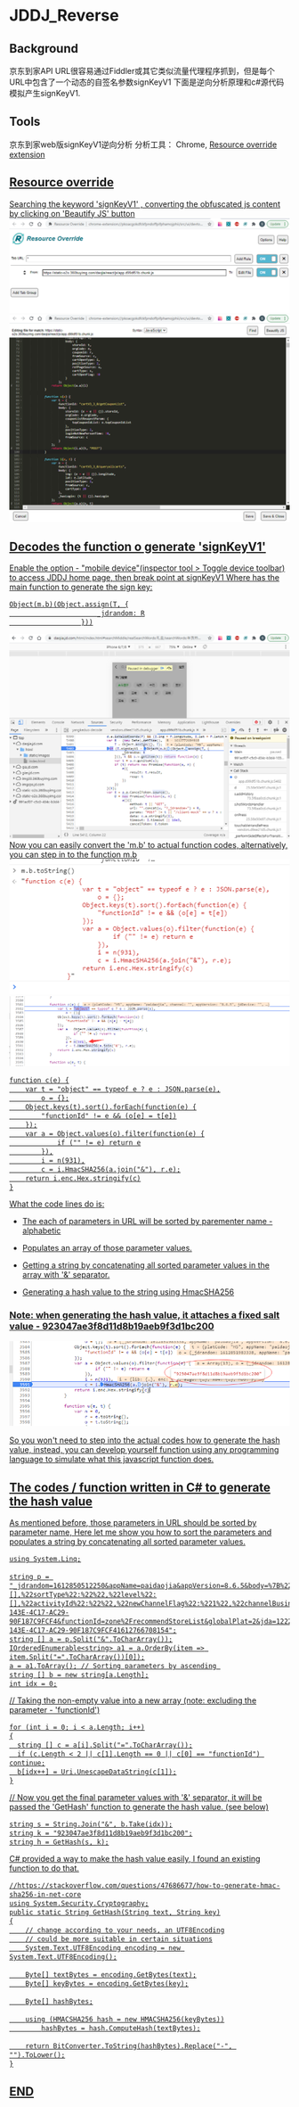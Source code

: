 # JDDJ_Reverse

## Background
京东到家API URL很容易通过Fiddler或其它类似流量代理程序抓到，但是每个URL中包含了一个动态的自签名参数signKeyV1
下面是逆向分析原理和c#源代码模拟产生signKeyV1.

## Tools
京东到家web版signKeyV1逆向分析
分析工具： Chrome, <a href="https://chrome.google.com/webstore/detail/resource-override/pkoacgokdfckfpndoffpifphamojphii">Resource override extension</href>

## Resource override
Searching the keyword 'signKeyV1' , converting the obfuscated js content  by clicking on 'Beautify JS' button
<img src="1.png" />
<img src="1.1.png" />

## Decodes the function o generate 'signKeyV1'
Enable the option - "mobile device"(inspector tool > Toggle device toolbar) to access JDDJ home page, then break point at signKeyV1 
Where has the main function to generate the sign key:
```
Object(m.b)(Object.assign(T, {
                      _jdrandom: R
                  }))
```
<img src="2.png" />
Now you can easily convert the 'm.b' to actual function codes, alternatively, you can step in to the function m.b 
<img src="2.1.png" />
<img src="2.2.png" />

```
function c(e) {
    var t = "object" == typeof e ? e : JSON.parse(e),
        o = {};
    Object.keys(t).sort().forEach(function(e) {
        "functionId" != e && (o[e] = t[e])
    });
    var a = Object.values(o).filter(function(e) {
            if ("" != e) return e
        }),
        i = n(931),
        c = i.HmacSHA256(a.join("&"), r.e);
    return i.enc.Hex.stringify(c)
}
```
What the code lines do is:

- The each of parameters in URL will be sorted by parementer name - alphabetic

- Populates an array of those parameter values.

- Getting a string by concatenating all sorted parameter values in the array with '&' separator.

- Generating a hash value to the string using HmacSHA256

### Note: when generating the hash value, it attaches a fixed salt value - 923047ae3f8d11d8b19aeb9f3d1bc200 
<img src="2.3.png" />

So you won't need to step into the actual codes how to generate the hash value, 
instead, you can develop yourself function using any programming language to simulate what this javascript function does.

## The codes / function written in C# to generate the hash value
As mentioned before, those parameters in URL should be sorted by parameter name, 
Here let me show you how to sort the parameters and populates a string by concatenating all sorted parameter values.
```
using System.Linq;

string p = "_jdrandom=1612850512250&appName=paidaojia&appVersion=8.6.5&body=%7B%22refPageSource%22:%22newChannelPage%22,%22city%22:%22%E5%AE%89%E9%98%B3%E5%B8%82%22,%22areaCode%22:468,%22longitude%22:114.35015,%22latitude%22:36.105495,%22coordType%22:%222%22,%22address%22:%22%22,%22channelId%22:%224053%22,%22currentPage%22:1,%22pageSize%22:10,%22rankType%22:0,%22lastStoreId%22:%22%22,%22filterTagIds%22:%22%22,%22slideStoreList%22:false,%22venderIndustryType%22:[],%22sortType%22:%22%22,%22level%22:[],%22activityId%22:%22%22,%22newChannelFlag%22:%221%22,%22channelBusiness%22:%2210%22,%22pageSource%22:%22channelStorePage%22,%22ref%22:%22channel%22,%22ctp%22:%22moreStoreList%22%7D&channel=&city_id=468&deviceId=H5_DEV_164A38A8-143E-4C17-AC29-90F187C9FCF4&functionId=zone%2FrecommendStoreList&globalPlat=2&jda=122270672.1612491306560516543669.1612491307.1612745403.1612764992.4&jdDevice=&lat=36.105495&lng=114.35015&platCode=H5&poi=&traceId=H5_DEV_164A38A8-143E-4C17-AC29-90F187C9FCF41612766708154";
string [] a = p.Split("&".ToCharArray());
IOrderedEnumerable<string> a1 = a.OrderBy(item => item.Split("=".ToCharArray())[0]);
a = a1.ToArray(); // Sorting parameters by ascending 
string [] b = new string[a.Length];
int idx = 0;
```
// Taking the non-empty value into a new array (note: excluding the parameter - 'functionId')
```
for (int i = 0; i < a.Length; i++)
{
  string [] c = a[i].Split("=".ToCharArray());
  if (c.Length < 2 || c[1].Length == 0 || c[0] == "functionId") continue;
  b[idx++] = Uri.UnescapeDataString(c[1]);
}
```
// Now you get the final parameter values with '&' separator, it will be passed the 'GetHash' function to generate the hash value. (see below)
```
string s = String.Join("&", b.Take(idx));
string k = "923047ae3f8d11d8b19aeb9f3d1bc200";
string h = GetHash(s, k);
```

C# provided a way to make the hash value easily, I found an existing function to do that.
```
//https://stackoverflow.com/questions/47686677/how-to-generate-hmac-sha256-in-net-core
using System.Security.Cryptography;
public static String GetHash(String text, String key)
{
    // change according to your needs, an UTF8Encoding
    // could be more suitable in certain situations
    System.Text.UTF8Encoding encoding = new System.Text.UTF8Encoding();

    Byte[] textBytes = encoding.GetBytes(text);
    Byte[] keyBytes = encoding.GetBytes(key);

    Byte[] hashBytes;

    using (HMACSHA256 hash = new HMACSHA256(keyBytes))
        hashBytes = hash.ComputeHash(textBytes);

    return BitConverter.ToString(hashBytes).Replace("-", "").ToLower();
}
```

## END
